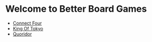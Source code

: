 # Welcome to Better Board Games

- [Connect Four](./connect_four.md)
- [King Of Tokyo](./king_of_tokyo.md)
- [Quoridor](./quoridor.md)
